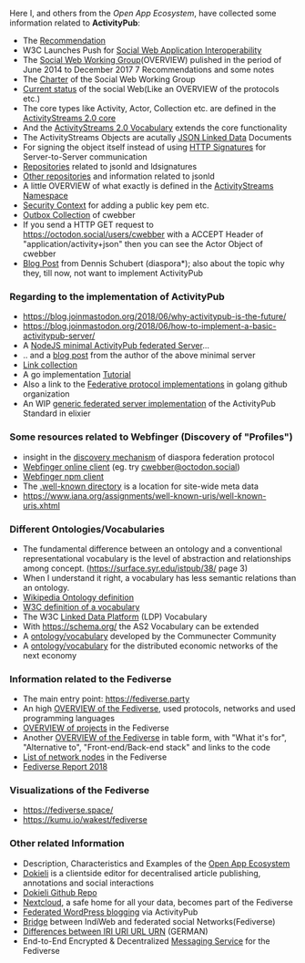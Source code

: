 Here I, and others from the *Open App Ecosystem*, have collected some information related to **ActivityPub**:  

* The [Recommendation](https://www.w3.org/TR/activitypub/)  
* W3C Launches Push for [Social Web Application Interoperability](https://www.w3.org/blog/news/archives/3958)  
* The [Social Web Working Group](https://www.w3.org/wiki/Socialwg)(OVERVIEW) pulished in the period of June 2014 to December 2017 7 Recommendations and some notes  
* The [Charter](https://www.w3.org/2013/socialweb/social-wg-charter) of the Social Web Working Group  
* [Current status](https://www.w3.org/standards/techs/socialweb#w3c_all) of the social Web(Like an OVERVIEW of the protocols etc.)  
* The core types like Activity, Actor, Collection etc. are defined in the [ActivityStreams 2.0 core](https://www.w3.org/TR/activitystreams-core/)  
* And the [ActivityStreams 2.0 Vocabulary](https://www.w3.org/TR/activitystreams-vocabulary/) extends the core functionality  
* The ActivityStreams Objects are acutally [JSON Linked Data](https://www.w3.org/TR/json-ld/) Documents  
* For signing the object itself instead of using [HTTP Signatures](https://w3c-dvcg.github.io/ld-signatures/) for Server-to-Server communication  
* [Repositories](https://github.com/cwebber?utf8=%E2%9C%93&tab=repositories&q=json+OR+signatures&type=&language=) related to jsonld and ldsignatures  
* [Other repositories](https://www.diigo.com/profile/oceatoon/?query=%23json-ld) and information related to jsonld  
* A little OVERVIEW of what exactly is defined in the [ActivityStreams Namespace](https://www.w3.org/ns/activitystreams)  
* [Security Context](https://web-payments.org/vocabs/security) for adding a public key pem etc.  
* [Outbox Collection](https://octodon.social/users/cwebber/outbox?page=true) of cwebber  
* If you send a HTTP GET request to https://octodon.social/users/cwebber with a ACCEPT Header of "application/activity+json" then you can see the Actor Object of cwebber  
* [Blog Post](https://schub.io/blog/2018/02/01/activitypub-one-protocol-to-rule-them-all.html) from Dennis Schubert (diaspora*); also about the topic why they, till now, not want to implement ActivityPub  

### Regarding to the implementation of ActivityPub
* https://blog.joinmastodon.org/2018/06/why-activitypub-is-the-future/  
* https://blog.joinmastodon.org/2018/06/how-to-implement-a-basic-activitypub-server/  
* A [NodeJS minimal ActivityPub federated Server](https://github.com/dariusk/express-activitypub)...  
* .. and a [blog post](https://hacks.mozilla.org/2018/11/decentralizing-social-interactions-with-activitypub/) from the author of the above minimal server  
* [Link collection](https://github.com/w3c/activitypub)  
* A go implementation [Tutorial](https://go-fed.org/tutorial)  
* Also a link to the [Federative protocol implementations](https://github.com/go-fed/https://github.com/go-fed/) in golang github organization    
* An WIP [generic federated server implementation](http://commonspub.org/) of the ActivityPub Standard in elixier  

### Some resources related to Webfinger (Discovery of "Profiles")
* insight in the [discovery mechanism](https://diaspora.github.io/diaspora_federation/discovery/webfinger.html) of diaspora federation protocol  
* [Webfinger online client](http://silverbucket.github.io/webfinger.js/demo/) (eg. try cwebber@octodon.social)  
* [Webfinger npm client](https://www.npmjs.com/package/webfinger.js)  
* The [.well-known directory](https://serverfault.com/questions/795467/for-what-is-the-well-known-folder) is a location for site-wide meta data  
* https://www.iana.org/assignments/well-known-uris/well-known-uris.xhtml

### Different Ontologies/Vocabularies
* The fundamental difference between an ontology and a conventional representational vocabulary is the level of abstraction and relationships among concept. (https://surface.syr.edu/istpub/38/ page 3)  
* When I understand it right, a vocabulary has less semantic relations than an ontology.  
* [Wikipedia Ontology definition](https://en.wikipedia.org/wiki/Ontology_(information_science))  
* [W3C definition of a vocabulary](https://www.w3.org/standards/semanticweb/ontology)  
* The W3C [Linked Data Platform](https://www.w3.org/ns/ldp) (LDP) Vocabulary  
* With https://schema.org/ the AS2 Vocabulary can be extended  
* A [ontology/vocabulary](https://github.com/pixelhumain/buildingCommons) developed by the Communecter Community  
* A [ontology/vocabulary](https://valueflows.gitbooks.io/valueflows/content/) for the distributed economic networks of the next economy  

### Information related to the Fediverse
* The main entry point: https://fediverse.party
* An high [OVERVIEW of the Fediverse](https://fediverse.party/en/fediverse/), used protocols, networks and used programming languages  
* [OVERVIEW of projects](https://fediverse.party/en/miscellaneous/) in the Fediverse
* Another [OVERVIEW of the Fediverse](https://ethercalc.org/fediverse-stacks) in table form, with "What it's for", "Alternative to", "Front-end/Back-end stack" and links to the code  
* [List of network nodes](https://the-federation.info/) in the Fediverse  
* [Fediverse Report 2018](https://fediverse.network/reports/2018)  

### Visualizations of the Fediverse  
* https://fediverse.space/
* https://kumu.io/wakest/fediverse

### Other related Information  
* Description, Characteristics and Examples of the [Open App Ecosystem](http://wiki.p2pfoundation.net/Open_App_Ecosystem)  
* [Dokieli](https://dokie.li/) is a clientside editor for decentralised article publishing, annotations and social interactions  
* [Dokieli Github Repo](https://github.com/linkeddata/dokieli)
* [Nextcloud](https://github.com/nextcloud/social), a safe home for all your data, becomes part of the Fediverse  
* [Federated WordPress blogging](https://github.com/pterotype-project/pterotype) via ActivityPub  
* [Bridge](https://github.com/snarfed/bridgy-fed) between IndiWeb and federated social Networks(Fediverse)  
* [Differences between IRI URI URL URN](http://fusion.cs.uni-jena.de/fusion/blog/2016/11/18/iri-uri-url-urn-and-their-differences/) (GERMAN)  
* End-to-End Encrypted & Decentralized [Messaging Service](https://github.com/fedimos) for the Fediverse  
